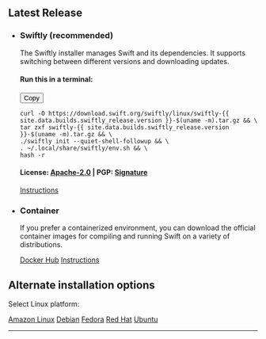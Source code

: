 ## Latest Release
<ul class="grid-level-0 grid-layout-1-column">
<li class="grid-level-1 featured">
    <h3>Swiftly (recommended)</h3>
  <p class="description">
    The Swiftly installer manages Swift and its dependencies. It supports switching between different versions and downloading updates.
  </p>
  <h4>Run this in a terminal:</h4>
  <div class="language-plaintext highlighter-rouge"><div class="highlight"><button>Copy</button><pre class="highlight"><code>curl -O https://download.swift.org/swiftly/linux/swiftly-{{ site.data.builds.swiftly_release.version }}-$(uname -m).tar.gz &amp;&amp; \
tar zxf swiftly-{{ site.data.builds.swiftly_release.version }}-$(uname -m).tar.gz &amp;&amp; \
./swiftly init --quiet-shell-followup &amp;&amp; \
. ~/.local/share/swiftly/env.sh &amp;&amp; \
hash -r
</code></pre></div></div>
  <h4>License: <a href="https://raw.githubusercontent.com/swiftlang/swiftly/refs/heads/main/LICENSE.txt">Apache-2.0</a> | PGP: <a href="https://download.swift.org/swiftly/linux/swiftly-0.4.0-dev-x86_64.tar.gz.sig">Signature</a></h4>
  <a href="/install/linux/swiftly" class="cta-secondary">Instructions</a>
</li>
</ul>
<ul class="grid-level-0 grid-layout-1-column">
<li class="grid-level-1">
    <h3>Container</h3>
    <p class="description">
      If you prefer a containerized environment, you can download the official container images for compiling and running Swift on a variety of distributions.
    </p>
    <a href="https://hub.docker.com/_/swift" class="cta-secondary external">Docker Hub</a>
    <a href="/install/linux/docker" class="cta-secondary">Instructions</a>
  </li>
</ul>

## Alternate installation options

<p id="platforms">Select Linux platform:</p>

<div class="interactive-tabs os">
  <div class="tabs">
    <a href="/install/linux/amazonlinux/2#versions" aria-pressed="{{ include.amazonlinux }}">Amazon Linux</a>
    <a href="/install/linux/debian/12#versions" aria-pressed="{{ include.debian }}">Debian</a>
    <a href="/install/linux/fedora/39#versions" aria-pressed="{{ include.fedora }}">Fedora</a>
    <a href="/install/linux/ubi/9#versions" aria-pressed="{{ include.ubi }}">Red Hat</a>
    <a href="/install/linux/ubuntu#versions" aria-pressed="{{ include.ubuntu }}">Ubuntu</a>
  </div>
</div>

<hr>
